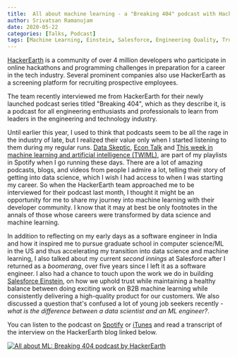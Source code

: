 ```yaml
---
title:  All about machine learning - a "Breaking 404" podcast with HackerEarth
author: Srivatsan Ramanujam
date: 2020-05-22
categories: [Talks, Podcast]
tags: [Machine Learning, Einstein, Salesforce, Engineering Quality, Trust, Explainability]
---
```


[HackerEarth](https://www.hackerearth.com/) is a community of over 4 million developers who participate in online hackathons and programming challenges in preparation for a career in the tech industry. Several prominent companies also use
HackerEarth as a screening platform for recruiting prospective employees.

The team recently interviewed me from HackerEarth for their newly launched podcast series titled 
"Breaking 404", which as they describe it, is a podcast for all engineering enthusiasts and professionals to learn from leaders in the engineering and 
technology industry.

Until earlier this year, I used to think that podcasts seem to be all the rage in the industry of late, but I realized their value only when I started listening to them during my regular runs. [Data Skeptic](https://open.spotify.com/show/1BZN7H3ikovSejhwQTzNm4), 
[Econ Talk]() and [This week in machine learning and artificial intelligence (TWIML)](https://open.spotify.com/episode/3ilNPBCAs3njQ1VQifKfcx), 
are part of my playlists in Spotify when I go running these days. There are a lot of amazing podcasts, blogs, and videos from people I admire a lot, telling their story of getting into data science, which I wish I had access to when I was starting my career. So when the HackerEarth team approached me to be interviewed for their podcast last month, I thought it might be an opportunity for me to share my journey into machine learning with their developer community. I know that it may at best be only footnotes in the annals of those whose careers were transformed by data science and machine learning.

In addition to reflecting on my early days as a software engineer in India and how it inspired me to pursue graduate school in computer science/ML in the US and thus accelerating my transition into data science and machine learning, 
I also talked about my current *second innings* at Salesforce after I returned as a *boomerang*, over five years since I left it as a software engineer. I also had a chance to touch upon the work we do in building [Salesforce Einstein](https://www.salesforce.com/products/einstein/overview/), 
on how we uphold trust while maintaining a healthy balance between doing exciting work on B2B machine learning while consistently delivering a high-quality product for our customers. We also discussed a question that's confused a lot of young job seekers recently - *what is the difference
between a data scientist and an ML engineer?*.

You can listen to the podcast on [Spotify](https://open.spotify.com/episode/4z7i2aubf519slZ0VqIqju) or [iTunes](https://podcasts.apple.com/in/podcast/all-about-machine-learning-srivatsan-ramanujam-director/id1506174736?i=1000475480031)
and read a transcript of the interview on the HackerEarth blog linked below.

[![All about ML: Breaking 404 podcast by HackerEarth](https://raw.githubusercontent.com/vatsan/vatsan.github.io/master/assets/img/sample/vatsan_hacker_earth_breaking_404.jpg)](https://www.hackerearth.com/blog/talent-assessment/podcasts/all-about-machine-learning/)
